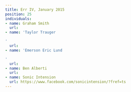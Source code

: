 ```yaml
---
title: Err IV, January 2015
position: 25
individuals:
- name: Graham Smith
  url: 
- name: 'Taylor Trauger

'
  url: 
- name: 'Emerson Eric Lund

'
  url: 
- name: Ben Alberti
  url: 
- name: Sonic Intension
  url: https://www.facebook.com/sonicintension/?fref=ts
---
```


